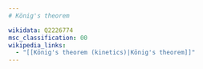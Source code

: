 ```yaml
---
# König's theorem

wikidata: Q2226774
msc_classification: 00
wikipedia_links:
  - "[[König's theorem (kinetics)|König's theorem]]"
---
```

